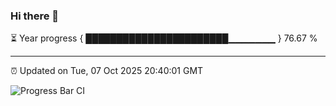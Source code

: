 ### Hi there 👋

⏳ Year progress { ███████████████████████▁▁▁▁▁▁▁ } 76.67 %

---

⏰ Updated on Tue, 07 Oct 2025 20:40:01 GMT

![Progress Bar CI](https://github.com/IshwaranRudhara/GIT-ACTION/workflows/Progress%20Bar%20CI/badge.svg)
